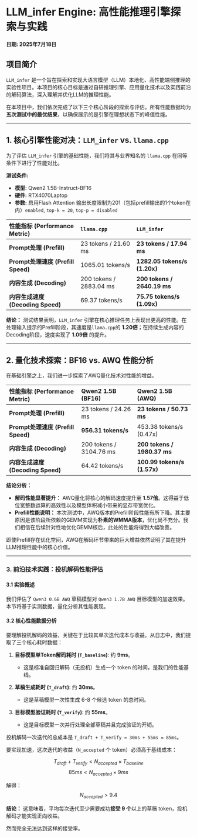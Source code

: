 # LLM_infer Engine: 高性能推理引擎探索与实践

**日期: 2025年7月18日**

## 项目简介

`LLM_infer` 是一个旨在探索和实现大语言模型（LLM）本地化、高性能端侧推理的实验性项目。本项目的核心目标是通过自研推理引擎、应用量化技术以及实践前沿的解码算法，深入理解并优化LLM的推理性能。

在本项目中，我们依次完成了以下三个核心阶段的探索与评估。所有性能数据均为**五次测试中的最优结果**，以确保展示的是引擎在理想状态下的峰值性能。

---

## 1. 核心引擎性能对决：`LLM_infer` vs. `llama.cpp`

为了评估 `LLM_infer` 引擎的基础性能，我们将其与业界知名的 `llama.cpp` 在同等条件下进行了性能对比。

**测试条件:**
* **模型:** Qwen2 1.5B-Instruct-BF16
* **硬件:** RTX4070Laptop
* **参数:** 启用Flash Attention 输出长度限制为201（包括prefill输出的1个token在内）`enabled`, `top-k = 20`, `top-p = disabled`

| 性能指标 (Performance Metric) | `llama.cpp` | `LLM_infer` |
| :--- | :--- | :--- |
| **Prompt处理 (Prefill)** | 23 tokens / 21.60 ms | **23 tokens / 17.94 ms** |
| **Prompt处理速度 (Prefill Speed)** | 1065.01 tokens/s | **1282.05 tokens/s (1.20x)** |
| **内容生成 (Decoding)** | 200 tokens / 2883.04 ms | **200 tokens / 2640.19 ms** |
| **内容生成速度 (Decoding Speed)**| 69.37 tokens/s | **75.75 tokens/s (1.09x)** |

**结论：**
测试结果表明，`LLM_infer` 引擎在核心推理任务上表现出更高的性能。在处理输入提示的Prefill阶段，其速度是`llama.cpp`的 **1.20倍**；在持续生成内容的Decoding阶段，速度实现了 **1.09倍** 的提升。

---

## 2. 量化技术探索：BF16 vs. AWQ 性能分析

在基础引擎之上，我们进一步探索了AWQ量化技术对性能的增益。

| 性能指标 (Performance Metric) | Qwen2 1.5B (BF16) | Qwen2 1.5B (AWQ) |
| :--- | :--- | :--- |
| **Prompt处理 (Prefill)** | 23 tokens / 24.26 ms | **23 tokens / 50.73 ms** |
| **Prompt处理速度 (Prefill Speed)** | **956.31 tokens/s** | 453.38 tokens/s (0.47x) |
| **内容生成 (Decoding)** | 200 tokens / 3104.76 ms | **200 tokens / 1980.37 ms** |
| **内容生成速度 (Decoding Speed)**| 64.42 tokens/s | **100.99 tokens/s (1.57x)** |

**结论分析：**
* **解码性能显著提升：** AWQ量化将核心的解码速度提升至 **1.57倍**。这得益于低位宽整数运算的高效性以及模型体积减小带来的显存带宽优化。
* **Prefill性能说明：** 本次测试中，AWQ版本的Prefill阶段性能有所下降。其主要原因是该阶段所依赖的GEMM实现为**朴素的WMMA版本**，优化尚不充分。我们相信在后续针对性地优化GEMM核后，此处的性能将得到大幅改善。

即使Prefill存在优化空间，AWQ在解码环节带来的巨大增益依然证明了其在提升LLM推理性能中的核心价值。

---

### 3. 前沿技术实践：投机解码性能评估

#### 3.1 实验概述

我们评估了 `Qwen3 0.6B AWQ` 草稿模型对 `Qwen3 1.7B AWQ` 目标模型的加速效果。本节将基于实测数据，量化分析其性能表现。

#### 3.2 核心性能数据分析

要理解投机解码的效益，关键在于比较其单次迭代成本与收益。从日志中，我们提取了三个核心耗时数据：

1.  **目标模型单Token解码耗时 (`T_baseline`)**: 约 **9ms**。
    * 这是标准自回归解码（无投机）生成一个 token 的时间，是我们的性能基线。

2.  **草稿生成耗时 (`T_draft`)**: 约 **30ms**。
    * 这是草稿模型一次性生成 6-8 个候选 token 的总时间。

3.  **目标模型验证耗时 (`T_verify`)**: 约 **55ms**。
    * 这是目标模型一次并行处理全部草稿并且完成验证的开销。

投机解码一次迭代的总成本是 `T_draft + T_verify ≈ 30ms + 55ms = 85ms`。

要实现加速，这次迭代的收益（`N_accepted` 个 token）必须高于基线成本：

$$T_{draft} + T_{verify} < N_{accepted} \times T_{baseline}$$
$$85ms < N_{accepted} \times 9ms$$

解得：
$$N_{accepted} > 9.4$$

**结论：** 这意味着，平均每次迭代至少需要成功**接受 9 个**以上的草稿 token，投机解码才能实现正向收益。

然而完全无法达到这样的接受率。